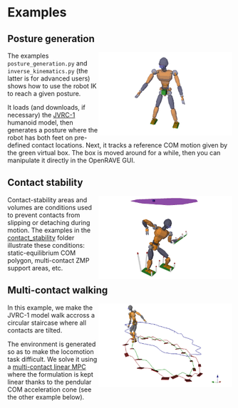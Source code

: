 # Examples

## Posture generation

<img align="right" src="../doc/source/images/inverse_kinematics.png" width="300" />

The examples ``posture_generation.py`` and ``inverse_kinematics.py`` (the
latter is for advanced users) shows how to use the robot IK to reach a given
posture.

It loads (and downloads, if necessary) the
[JVRC-1](https://github.com/stephane-caron/openrave_models/tree/master/JVRC-1)
humanoid model, then generates a posture where the robot has both feet on
pre-defined contact locations. Next, it tracks a reference COM motion given by
the green virtual box. The box is moved around for a while, then you can
manipulate it directly in the OpenRAVE GUI.

## Contact stability

<img align="right" src="../doc/source/images/static_equilibrium_polygon.png" width="300" />

Contact-stability areas and volumes are conditions used to prevent contacts
from slipping or detaching during motion. The examples in the
[contact\_stability](contact_stability/) folder illustrate these conditions:
static-equilibrium COM polygon, multi-contact ZMP support areas, etc.

## Multi-contact walking

<img align="right" src="../doc/source/images/multi_contact_walking.png" width="300" />

In this example, we make the JVRC-1 model walk accross a circular staircase
where all contacts are tilted.

The environment is generated so as to make the locomotion task difficult. We
solve it using a [multi-contact linear
MPC](https://scaron.info/research/humanoids-2016.html) where the formulation is
kept linear thanks to the pendular COM acceleration cone (see the other example
below).
